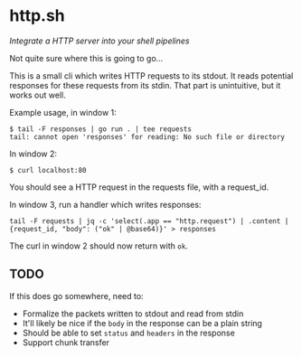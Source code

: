 # http.sh

*Integrate a HTTP server into your shell pipelines*

Not quite sure where this is going to go...

This is a small cli which writes HTTP requests to its stdout. It reads potential responses for these requests from its stdin. That part is  unintuitive, but it works out well.

Example usage, in window 1:

```
$ tail -F responses | go run . | tee requests
tail: cannot open 'responses' for reading: No such file or directory
```

In window 2:

```
$ curl localhost:80
```

You should see a HTTP request in the requests file, with a request_id.

In window 3, run a handler which writes responses:

```
tail -F requests | jq -c 'select(.app == "http.request") | .content | {request_id, "body": ("ok" | @base64)}' > responses
```

The curl in window 2 should now return with `ok`.

## TODO

If this does go somewhere, need to:

- Formalize the packets written to stdout and read from stdin
- It'll likely be nice if the `body` in the response can be a plain string
- Should be able to set `status` and `headers` in the response
- Support chunk transfer


